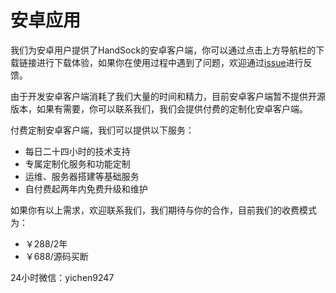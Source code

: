 # 安卓应用

我们为安卓用户提供了HandSock的安卓客户端，你可以通过点击上方导航栏的下载链接进行下载体验，如果你在使用过程中遇到了问题，欢迎通过[issue](https://github.com/yichen9247/HandSock/issues)进行反馈。

由于开发安卓客户端消耗了我们大量的时间和精力，目前安卓客户端暂不提供开源版本，如果有需要，你可以联系我们，我们会提供付费的定制化安卓客户端。

付费定制安卓客户端，我们可以提供以下服务：

- 每日二十四小时的技术支持
- 专属定制化服务和功能定制
- 运维、服务器搭建等基础服务
- 自付费起两年内免费升级和维护

如果你有以上需求，欢迎联系我们，我们期待与你的合作，目前我们的收费模式为：

- ￥288/2年
- ￥688/源码买断

24小时微信：yichen9247